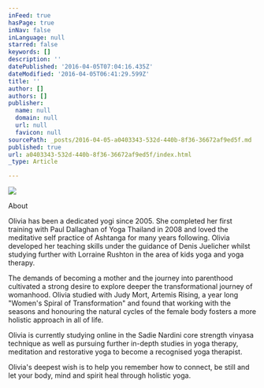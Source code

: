 ```yaml
---
inFeed: true
hasPage: true
inNav: false
inLanguage: null
starred: false
keywords: []
description: ''
datePublished: '2016-04-05T07:04:16.435Z'
dateModified: '2016-04-05T06:41:29.599Z'
title: ''
author: []
authors: []
publisher:
  name: null
  domain: null
  url: null
  favicon: null
sourcePath: _posts/2016-04-05-a0403343-532d-440b-8f36-36672af9ed5f.md
published: true
url: a0403343-532d-440b-8f36-36672af9ed5f/index.html
_type: Article

---
```

![](https://the-grid-user-content.s3-us-west-2.amazonaws.com/d3b3548c-0ee1-4267-879f-f4854e0c23c8.jpg)

About

Olivia has been a dedicated yogi since 2005\. She completed her first training with Paul Dallaghan of Yoga Thailand in 2008 and loved the meditative self practice of Ashtanga for many years following. Olivia developed her teaching skills under the guidance of Denis Juelicher whilst studying further with Lorraine Rushton in the area of kids yoga and yoga therapy.   

The demands of becoming a mother and the journey into parenthood cultivated a strong desire to explore deeper the transformational journey of womanhood. Olivia studied with Judy Mort, Artemis Rising, a year long "Women's Spiral of Transformation" and found that working with the seasons and honouring the natural cycles of the female body fosters a more holistic approach in all of life.

Olivia is currently studying online in the Sadie Nardini core strength vinyasa technique as well as pursuing further in-depth studies in yoga therapy, meditation and restorative yoga to become a recognised yoga therapist.

Olivia's deepest wish is to help you remember how to connect, be still and let your body, mind and spirit heal through holistic yoga.